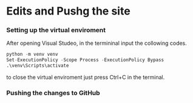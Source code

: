 # Edits and Pushg the site 

### Setting up the virtual enviroment 

After opening Visual Studeo, in the termininal input the collowing codes.

```py title="Virtual Enviroment" linenums="1"
python -m venv venv
Set-ExecutionPolicy -Scope Process -ExecutionPolicy Bypass
.\venv\Scripts\activate
```

to close the virtual enviroment just press Ctrl+C in the terminal.
### Pushing the changes to GitHub 
